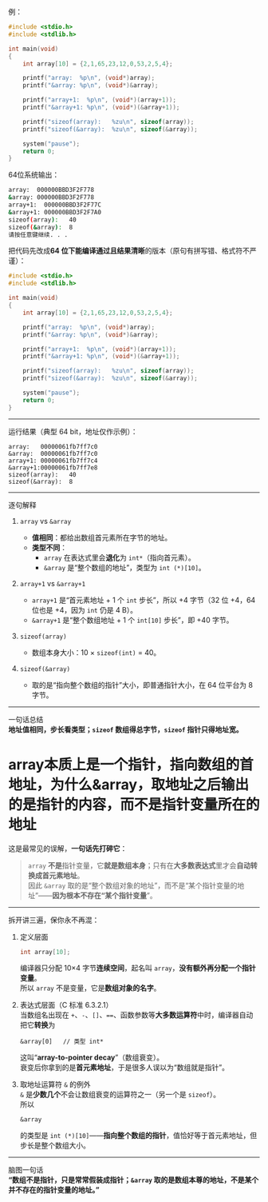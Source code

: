 例：
```cpp
#include <stdio.h>
#include <stdlib.h>

int main(void)
{
    int array[10] = {2,1,65,23,12,0,53,2,5,4};

    printf("array:  %p\n", (void*)array);
    printf("&array: %p\n", (void*)&array);

    printf("array+1:  %p\n", (void*)(array+1));
    printf("&array+1: %p\n", (void*)(&array+1));

    printf("sizeof(array):   %zu\n", sizeof(array));
    printf("sizeof(&array):  %zu\n", sizeof(&array));

    system("pause");
    return 0;
}
```
64位系统输出：
```bash
array:  000000BBD3F2F778
&array: 000000BBD3F2F778
array+1:  000000BBD3F2F77C
&array+1: 000000BBD3F2F7A0
sizeof(array):   40
sizeof(&array):  8
请按任意键继续. . .
```

把代码先改成**64 位下能编译通过且结果清晰**的版本（原句有拼写错、格式符不严谨）：

```c
#include <stdio.h>
#include <stdlib.h>

int main(void)
{
    int array[10] = {2,1,65,23,12,0,53,2,5,4};

    printf("array:  %p\n", (void*)array);
    printf("&array: %p\n", (void*)&array);

    printf("array+1:  %p\n", (void*)(array+1));
    printf("&array+1: %p\n", (void*)(&array+1));

    printf("sizeof(array):   %zu\n", sizeof(array));
    printf("sizeof(&array):  %zu\n", sizeof(&array));

    system("pause");
    return 0;
}
```

--------------------------------------------------
运行结果（典型 64 bit，地址仅作示例）：

```
array:   00000061fb7ff7c0
&array:  00000061fb7ff7c0
array+1: 00000061fb7ff7c4
&array+1:00000061fb7ff7e8
sizeof(array):   40
sizeof(&array):  8
```

--------------------------------------------------
逐句解释

1. `array` vs `&array`  
   - **值相同**：都给出数组首元素所在字节的地址。  
   - **类型不同**：  
     - `array` 在表达式里会**退化**为 `int*`（指向首元素）。  
     - `&array` 是“整个数组的地址”，类型为 `int (*)[10]`。

2. `array+1` vs `&array+1`  
   - `array+1` 是“首元素地址 + 1 个 `int` 步长”，所以 +4 字节（32 位 +4，64 位也是 +4，因为 `int` 仍是 4 B）。  
   - `&array+1` 是“整个数组地址 + 1 个 `int[10]` 步长”，即 +40 字节。

3. `sizeof(array)`  
   - 数组本身大小：10 × `sizeof(int)` = 40。

4. `sizeof(&array)`  
   - 取的是“指向整个数组的指针”大小，即普通指针大小，在 64 位平台为 8 字节。

--------------------------------------------------
一句话总结  
**地址值相同，步长看类型；`sizeof` 数组得总字节，`sizeof` 指针只得地址宽。**

# array本质上是一个指针，指向数组的首地址，为什么&array，取地址之后输出的是指针的内容，而不是指针变量所在的地址

这是最常见的误解，**一句话先打碎它**：

> `array` **不是**指针变量，它**就是数组本身**；只有在**大多数表达式**里才会**自动转换成首元素地址**。  
> 因此 `&array` 取的是“整个数组对象的地址”，而不是“某个指针变量的地址”——**因为根本不存在“某个指针变量**”。

--------------------------------------------------
拆开讲三遍，保你永不再混：

1. 定义层面  
   ```c
   int array[10];
   ```
   编译器只分配 10×4 字节**连续空间**，起名叫 `array`，**没有额外再分配一个指针变量**。  
   所以 `array` 不是变量，它是**数组对象的名字**。

2. 表达式层面（C 标准 6.3.2.1）  
   当数组名出现在 `+`、`-`、`[]`、`==`、函数参数等**大多数运算符**中时，编译器自动把它**转换**为  
   ```
   &array[0]   // 类型 int*
   ```
   这叫“**array-to-pointer decay**”（数组衰变）。  
   衰变后你拿到的是**首元素地址**，于是很多人误以为“数组就是指针”。

3. 取地址运算符 `&` 的例外  
   `&` 是**少数几个**不会让数组衰变的运算符之一（另一个是 `sizeof`）。  
   所以
   ```
   &array
   ```
   的类型是 `int (*)[10]`——**指向整个数组的指针**，值恰好等于首元素地址，但步长是整个数组大小。

--------------------------------------------------
脑图一句话  
**“数组不是指针，只是常常假装成指针；`&array` 取的是数组本尊的地址，不是某个并不存在的指针变量的地址。”**

